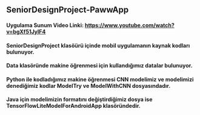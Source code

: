 ## SeniorDesignProject-PawwApp

#### Uygulama Sunum Video Linki: https://www.youtube.com/watch?v=bgXf51JylF4
#### SeniorDesignProject klasöürü içinde mobil uygulamanın kaynak kodları bulunuyor.
#### Data klasöründe makine öğrenmesi için kullandığımız datalar bulunuyor.
#### Python ile kodladığımız makine öğrenmesi CNN modelimiz ve modelimizi denediğimiz kodlar ModelTry ve ModelWithCNN dosyasındadır.
#### Java için modelimizin formatını değiştirdiğimiz dosya ise TensorFlowLiteModelForAndroidApp klasöründedir.
